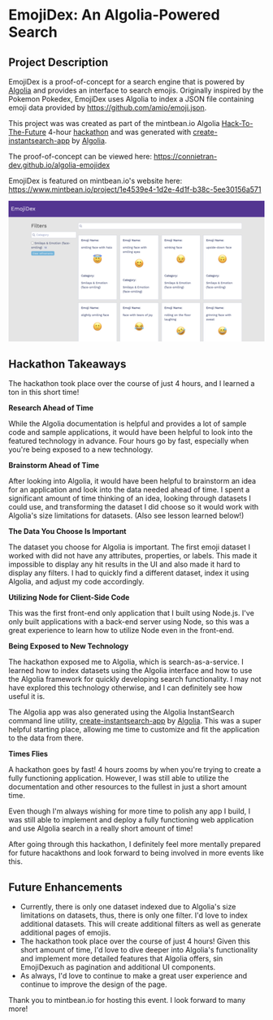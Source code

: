 # EmojiDex: An Algolia-Powered Search

## Project Description

EmojiDex is a proof-of-concept for a search engine that is powered by [Algolia](https://www.algolia.com/) and provides an interface to search emojis. Originally inspired by the Pokemon Pokedex, EmojiDex uses Algolia to index a JSON file containing emoji data provided by https://github.com/amio/emoji.json.

This project was was created as part of the mintbean.io Algolia [Hack-To-The-Future](https://www.mintbean.io/mb-event/f45c4fe2-fac3-4fec-9159-a7ec2f2cedf7) 4-hour [hackathon](https://sites.google.com/mintbean.io/2020-06-03-algolia-a-magical-s/home) and was generated with [create-instantsearch-app](https://github.com/algolia/create-instantsearch-app) by [Algolia](https://www.algolia.com/). 

The proof-of-concept can be viewed here: https://connietran-dev.github.io/algolia-emojidex

EmojiDex is featured on mintbean.io's website here: https://www.mintbean.io/project/1e4539e4-1d2e-4d1f-b38c-5ee30156a571 

![EmojiDex Homepage](EmojiDex-homepage.png)


## Hackathon Takeaways

The hackathon took place over the course of just 4 hours, and I learned a ton in this short time!

**Research Ahead of Time**

While the Algolia documentation is helpful and provides a lot of sample code and sample applications, it would have been helpful to look into the featured technology in advance. Four hours go by fast, especially when you're being exposed to a new technology.

**Brainstorm Ahead of Time** 

After looking into Algolia, it would have been helpful to brainstorm an idea for an application and look into the data needed ahead of time. I spent a significant amount of time thinking of an idea, looking through datasets I could use, and transforming the dataset I did choose so it would work with Algolia's size limitations for datasets. (Also see lesson learned below!)

**The Data You Choose Is Important**

The dataset you choose for Algolia is important. The first emoji dataset I worked with did not have any attributes, properties, or labels. This made it impossible to display any hit results in the UI and also made it hard to display any filters. I had to quickly find a different dataset, index it using Algolia, and adjust my code accordingly.

**Utilizing Node for Client-Side Code**

This was the first front-end only application that I built using Node.js. I've only built applications with a back-end server using Node, so this was a great experience to learn how to utilize Node even in the front-end.

**Being Exposed to New Technology**

The hackathon exposed me to Algolia, which is search-as-a-service. I learned how to index datasets using the Algolia interface and how to use the Algolia framework for quickly developing search functionality. I may not have explored this technology otherwise, and I can definitely see how useful it is.

The Algolia app was also generated using the Algolia InstantSearch command line utility, [create-instantsearch-app](https://github.com/algolia/create-instantsearch-app) by [Algolia](https://www.algolia.com/). This was a super helpful starting place, allowing me time to customize and fit the application to the data from there.

**Times Flies**

A hackathon goes by fast! 4 hours zooms by when you're trying to create a fully functioning application. However, I was still able to utilize the documentation and other resources to the fullest in just a short amount time. 

Even though I'm always wishing for more time to polish any app I build, I was still able to implement and deploy a fully functioning web application and use Algolia search in a really short amount of time! 

After going through this hackathon, I definitely feel more mentally prepared for future hacakthons and look forward to being involved in more events like this.


## Future Enhancements

* Currently, there is only one dataset indexed due to Algolia's size limitations on datasets, thus, there is only one filter. I'd love to index additional datasets. This will create additional filters as well as generate additional pages of emojis.
* The hackathon took place over the course of just 4 hours! Given this short amount of time, I'd love to dive deeper into Algolia's functionality and implement more detailed features that Algolia offers, sin EmojiDexuch as pagination and additional UI components.
* As always, I'd love to continue to make a great user experience and continue to improve the design of the page.

Thank you to mintbean.io for hosting this event. I look forward to many more!